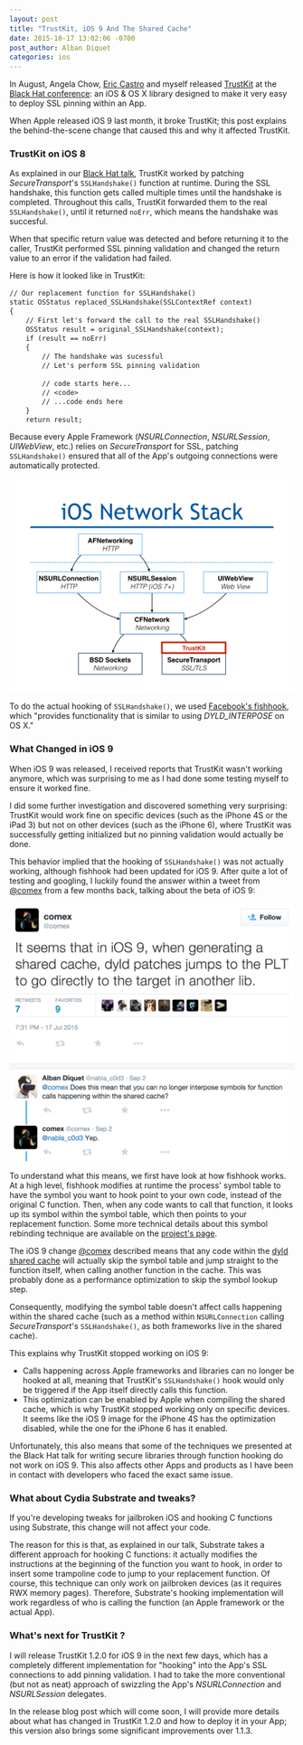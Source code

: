 ```yaml
---
layout: post
title: "TrustKit, iOS 9 And The Shared Cache"
date: 2015-10-17 13:02:06 -0700
post_author: Alban Diquet
categories: ios
---
```


In August, Angela Chow, [Eric Castro][ec-twitter] and myself released [TrustKit][trustkit-gh] at the [Black Hat conference][trustkit-bh]: an iOS & OS X library designed to make it very easy to deploy SSL pinning within an App. 

When Apple released iOS 9 last month, it broke TrustKit; this post explains the behind-the-scene change that caused this and why it affected TrustKit.

### TrustKit on iOS 8

As explained in our [Black Hat talk][bh-slides], TrustKit worked by patching _SecureTransport_'s `SSLHandshake()` function at runtime. During the SSL handshake, this function gets called multiple times until the handshake is completed.
Throughout this calls, TrustKit forwarded them to the real `SSLHandshake()`, until it returned `noErr`, which means the handshake was succesful. 

When that specific return value was detected and before returning it to the caller, TrustKit performed SSL pinning validation and changed the return value to an error if the validation had failed.

Here is how it looked like in TrustKit:

    // Our replacement function for SSLHandshake()
    static OSStatus replaced_SSLHandshake(SSLContextRef context)
    {
        // First let's forward the call to the real SSLHandshake()
        OSStatus result = original_SSLHandshake(context);
        if (result == noErr)
        {
            // The handshake was sucessful
            // Let's perform SSL pinning validation
            
            // code starts here...
            // <code>
            // ...code ends here
        }
        return result;

Because every Apple Framework (_NSURLConnection_, _NSURLSession_, _UIWebView_, etc.) relies on _SecureTransport_ for SSL, patching `SSLHandshake()` ensured that all of the App's outgoing connections were automatically protected.

![](/images/posts/trustkit-network-stack.png)

To do the actual hooking of `SSLHandshake()`, we used [Facebook's fishhook][fishhook-gh], which "provides functionality that is similar to using _DYLD\_INTERPOSE_ on OS X."

### What Changed in iOS 9

When iOS 9 was released, I received reports that TrustKit wasn't working anymore, which was surprising to me as I had done some testing myself to ensure it worked fine.

I did some further investigation and discovered something very surprising: TrustKit would work fine on specific devices (such as the iPhone 4S or the iPad 3) but not on other devices (such as the iPhone 6), where TrustKit was successfully getting initialized but no pinning validation would actually be done.

This behavior implied that the hooking of `SSLHandshake()` was not actually working, although fishhook had been updated for iOS 9. After quite a lot of testing and googling, I luckily found the answer within a tweet from [@comex][comex-twitter] from a few months back, talking about the beta of iOS 9:

![](/images/posts/trustkit-comex-tweet.png)

To understand what this means, we first have look at how fishhook works. At a high level, fishhook modifies at runtime the process' symbol table to have the symbol you want to hook point to your own code, instead of the original C function. Then, when any code wants to call that function, it looks up its symbol within the symbol table, which then points to your replacement function. Some more technical details about this symbol rebinding technique are available on the [project's page][fishhook-gh].

The iOS 9 change [@comex][comex-twitter] described means that any code within the [dyld shared cache][shared-cache] will actually skip the symbol table and jump straight to the function itself, when calling another function in the cache. This was probably done as a performance optimization to skip the symbol lookup step.

Consequently, modifying the symbol table doesn't affect calls happening within the shared cache (such as a method within `NSURLConnection` calling _SecureTransport_'s `SSLHandshake()`, as both frameworks live in the shared cache).

This explains why TrustKit stopped working on iOS 9:

* Calls happening across Apple frameworks and libraries can no longer be hooked at all, meaning that TrustKit's `SSLHandshake()` hook would only be triggered if the App itself directly calls this function. 
* This optimization can be enabled by Apple when compiling the shared cache, which is why TrustKit stopped working only on specific devices. It seems like the iOS 9 image for the iPhone 4S has the optimization disabled, while the one for the iPhone 6 has it enabled.

Unfortunately, this also means that some of the techniques we presented at the Black Hat talk for writing secure libraries through function hooking do not work on iOS 9. This also affects other Apps and products as I have been in contact with developers who faced the exact same issue.

### What about Cydia Substrate and tweaks?

If you're developing tweaks for jailbroken iOS and hooking C functions using Substrate, this change will not affect your code. 

The reason for this is that, as explained in our talk, Substrate takes a different approach for hooking C functions: it actually modifies the instructions at the beginning of the function you want to hook, in order to insert some trampoline code to jump to your replacement function. Of course, this technique can only work on jailbroken devices (as it requires RWX memory pages). Therefore, Substrate's hooking implementation will work regardless of who is calling the function (an Apple framework or the actual App).

### What's next for TrustKit ?

I will release TrustKit 1.2.0 for iOS 9 in the next few days, which has a completely different implementation for "hooking" into the App's SSL connections to add pinning validation. I had to take the more conventional (but not as neat) approach of swizzling the App's _NSURLConnection_ and _NSURLSession_ delegates.

In the release blog post which will come soon, I will provide more details about what has changed in TrustKit 1.2.0 and how to deploy it in your App; this version also brings some significant improvements over 1.1.3.


[shared-cache]: http://www.iphonedevwiki.net/index.php?title=Dyld_shared_cache
[comex-twitter]: https://twitter.com/comex
[bh-slides]: https://github.com/datatheorem/TrustKit/raw/master/docs/TrustKit-BH2015.pdf
[ec-twitter]: https://twitter.com/_eric_castro
[trustkit-gh]: https://github.com/datatheorem/TrustKit/
[fishhook-gh]: https://github.com/facebook/fishhook/
[trustkit-bh]: https://www.blackhat.com/us-15/briefings.html#trustkit-code-injection-on-ios-8-for-the-greater-good
